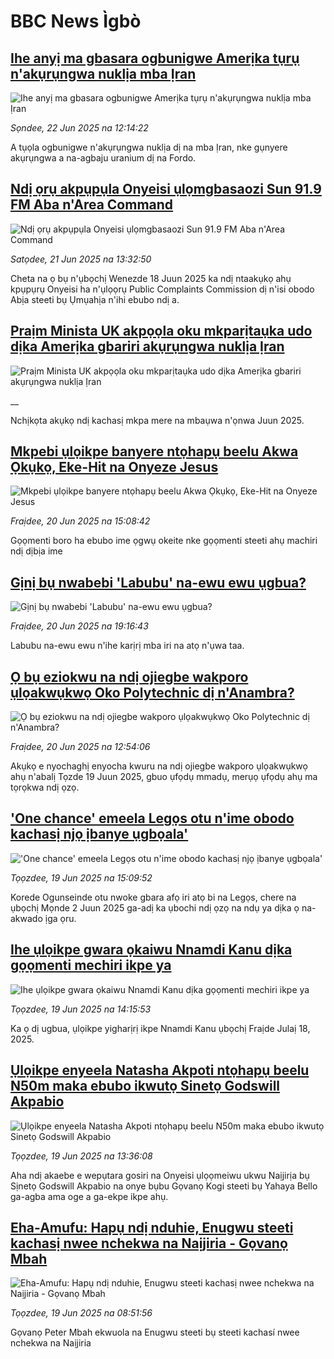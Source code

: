 # BBC News Ìgbò## [Ihe anyị ma gbasara ogbunigwe Amerịka tụrụ n'akụrụngwa nuklịa mba Ịran](https://www.bbc.com/igbo/articles/cgeq9q1ndqjo?at_campaign=githubrss)![Ihe anyị ma gbasara ogbunigwe Amerịka tụrụ n'akụrụngwa nuklịa mba Ịran](https://ichef.bbci.co.uk/ace/ws/240/cpsprodpb/a7b7/live/6b125210-4f0c-11f0-8b4f-c51cf60152a7.jpg)_Sọndee, 22 Jun 2025 na 12:14:22_A tụọla ogbunigwe n'akụrụngwa nuklịa dị na mba Ịran, nke gụnyere akụrụngwa a na-agbaju uranium dị na Fordo.## [Ndị ọrụ akpụpụla Onyeisi ụlọmgbasaozi Sun 91.9 FM Aba n'Area Command](https://www.bbc.com/igbo/articles/cgmj01r8zddo?at_campaign=githubrss)![Ndị ọrụ akpụpụla Onyeisi ụlọmgbasaozi Sun 91.9 FM Aba n'Area Command](https://ichef.bbci.co.uk/ace/ws/240/cpsprodpb/a06a/live/109f3e00-4ea4-11f0-8c47-237c2e4015f5.png)_Satọdee, 21 Jun 2025 na 13:32:50_Cheta na ọ bụ n'ụbọchị Wenezde 18 Juun 2025 ka ndị ntaakụkọ ahụ kpụpụrụ Onyeisi ha n'ụlọọrụ Public Complaints Commission dị n'isi obodo Abịa steeti bụ Ụmụahịa n'ihi ebubo ndị a.## [Praịm Minista UK akpọọla oku mkparịtaụka udo dịka Amerịka gbariri akụrụngwa nuklịa Ịran](https://www.bbc.co.uk/igbo/live/c3089lg1ly8t?at_campaign=githubrss)![Praịm Minista UK akpọọla oku mkparịtaụka udo dịka Amerịka gbariri akụrụngwa nuklịa Ịran](https://ichef.bbci.co.uk/ace/standard/240/cpsprodpb/cd02/live/a2678f40-4f71-11f0-8c47-237c2e4015f5.jpg)__Nchịkọta akụkọ ndị kachasị mkpa mere na mbaụwa n'ọnwa Juun 2025.## [Mkpebi ụlọikpe banyere ntọhapụ beelu Akwa Ọkụkọ, Eke-Hit na Onyeze Jesus](https://www.bbc.com/igbo/articles/cwynp7eeek5o?at_campaign=githubrss)![Mkpebi ụlọikpe banyere ntọhapụ beelu Akwa Ọkụkọ, Eke-Hit na Onyeze Jesus](https://ichef.bbci.co.uk/ace/ws/240/cpsprodpb/5705/live/f904c310-4ddf-11f0-86d5-3b52b53af158.jpg)_Fraịdee, 20 Jun 2025 na 15:08:42_Gọọmenti boro ha ebubo ime ọgwụ okeite nke gọọmenti steeti ahụ machiri ndị dịbịa ime## [Gịnị bụ nwabebi 'Labubu' na-ewu ewu ụgbua?](https://www.bbc.com/igbo/articles/cvge0450qgvo?at_campaign=githubrss)![Gịnị bụ nwabebi 'Labubu' na-ewu ewu ụgbua?](https://ichef.bbci.co.uk/ace/ws/240/cpsprodpb/0ac1/live/95061140-4cc0-11f0-9641-750766f20854.jpg)_Fraịdee, 20 Jun 2025 na 19:16:43_Labubu na-ewu ewu n'ihe karịrị mba iri na atọ n'ụwa taa.## [Ọ bụ eziokwu na ndị ojiegbe wakporo ụlọakwụkwọ Oko Polytechnic dị n'Anambra?](https://www.bbc.com/igbo/articles/c0k783gmgg5o?at_campaign=githubrss)![Ọ bụ eziokwu na ndị ojiegbe wakporo ụlọakwụkwọ Oko Polytechnic dị n'Anambra?](https://ichef.bbci.co.uk/ace/ws/240/cpsprodpb/7c59/live/23760260-4dd3-11f0-a466-d54f65b60deb.png)_Fraịdee, 20 Jun 2025 na 12:54:06_Akụkọ e nyochaghị enyocha kwuru na ndị ojiegbe wakporo ụlọakwụkwọ ahụ n'abalị Tọzde 19 Juun 2025, gbuo ụfọdụ mmadụ, merụọ ụfọdụ ahụ ma tọrọkwa ndị ọzọ.## ['One chance' emeela Legọs otu n'ime obodo kachasị njọ ịbanye ụgbọala'](https://www.bbc.com/igbo/articles/c625g134vrpo?at_campaign=githubrss)!['One chance' emeela Legọs otu n'ime obodo kachasị njọ ịbanye ụgbọala'](https://ichef.bbci.co.uk/ace/ws/240/cpsprodpb/cd7f/live/307f8c50-4d16-11f0-bd1f-9f23e74a5df5.jpg)_Tọọzdee, 19 Jun 2025 na 15:09:52_Korede Ogunseinde otu nwoke gbara afọ iri atọ bi na Legọs, chere na ụbọchị Mọnde 2 Juun 2025 ga-adị ka ụbochi ndị ọzọ na ndụ ya dịka ọ na-akwado ịga ọru.## [Ihe ụlọikpe gwara ọkaiwu Nnamdi Kanu dịka gọọmenti mechiri ikpe ya](https://www.bbc.com/igbo/articles/c1jxy46j7dgo?at_campaign=githubrss)![Ihe ụlọikpe gwara ọkaiwu Nnamdi Kanu dịka gọọmenti mechiri ikpe ya](https://ichef.bbci.co.uk/ace/ws/240/cpsprodpb/e9dd/live/faf67aa0-4d13-11f0-8c47-237c2e4015f5.jpg)_Tọọzdee, 19 Jun 2025 na 14:15:53_Ka ọ dị ugbua, ụlọikpe yigharịrị ikpe Nnamdi Kanu ụbọchị Fraịde Julaị 18, 2025.## [Ụlọikpe enyeela Natasha Akpoti ntọhapụ beelu N50m maka ebubo ikwutọ Sinetọ Godswill Akpabio](https://www.bbc.com/igbo/articles/cdj9xvnjd39o?at_campaign=githubrss)![Ụlọikpe enyeela Natasha Akpoti ntọhapụ beelu N50m maka ebubo ikwutọ Sinetọ Godswill Akpabio](https://ichef.bbci.co.uk/ace/ws/240/cpsprodpb/cf2e/live/914b6be0-4d10-11f0-bb09-c5e41640a8b4.jpg)_Tọọzdee, 19 Jun 2025 na 13:36:08_Aha ndị akaebe e wepụtara gosiri na Onyeisi ụlọọmeiwu ukwu Naịjirịa bụ Sịnetọ Godswill Akpabio na onye bụbu Gọvanọ Kogi steeti bụ Yahaya Bello ga-agba ama oge a ga-ekpe ikpe ahụ.## [Eha-Amufu: Hapụ ndị nduhie, Enugwu steeti kachasị nwee nchekwa na Naịjiria - Gọvanọ Mbah](https://www.bbc.com/igbo/articles/c36x115gnp7o?at_campaign=githubrss)![Eha-Amufu: Hapụ ndị nduhie, Enugwu steeti kachasị nwee nchekwa na Naịjiria - Gọvanọ Mbah](https://ichef.bbci.co.uk/ace/ws/240/cpsprodpb/5b82/live/80418080-4cea-11f0-8c47-237c2e4015f5.jpg)_Tọọzdee, 19 Jun 2025 na 08:51:56_Gọvanọ Peter Mbah ekwuola na Enugwu steeti bụ steeti kachasí nwee nchekwa na Naịjiria